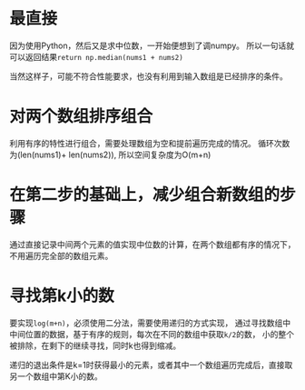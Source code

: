 # 最直接

因为使用Python，然后又是求中位数，一开始便想到了调numpy。
所以一句话就可以返回结果`return np.median(nums1 + nums2)`

当然这样子，可能不符合性能要求，也没有利用到输入数组是已经排序的条件。


# 对两个数组排序组合

利用有序的特性进行组合，需要处理数组为空和提前遍历完成的情况。
循环次数为(len(nums1)+ len(nums2)), 所以空间复杂度为O(m+n)

# 在第二步的基础上，减少组合新数组的步骤

通过直接记录中间两个元素的值实现中位数的计算，在两个数组都有序的情况下，
不用遍历完全部的数组元素。

# 寻找第k小的数

要实现`log(m+n)`，必须使用二分法，需要使用递归的方式实现，
通过寻找数组中中间位置的数据，基于有序的规则，每次在不同的数组中获取`k/2`的数，
小的整个被排除，在剩下的继续寻找，同时k也得到缩减。


递归的退出条件是k=1时获得最小的元素，或者其中一个数组遍历完成后，直接取另一个数组中第K小的数。
